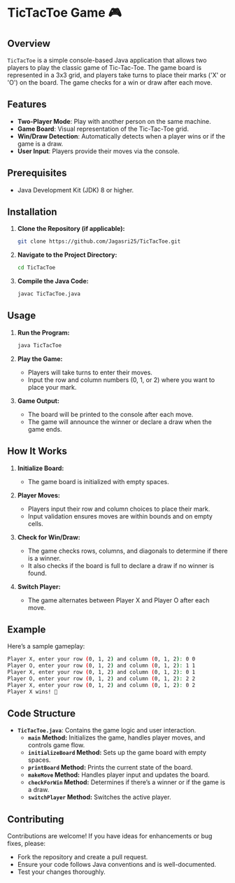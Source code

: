 # TicTacToe Game 🎮

## Overview

`TicTacToe` is a simple console-based Java application that allows two players to play the classic game of Tic-Tac-Toe. The game board is represented in a 3x3 grid, and players take turns to place their marks ('X' or 'O') on the board. The game checks for a win or draw after each move.

## Features

- **Two-Player Mode**: Play with another person on the same machine.
- **Game Board**: Visual representation of the Tic-Tac-Toe grid.
- **Win/Draw Detection**: Automatically detects when a player wins or if the game is a draw.
- **User Input**: Players provide their moves via the console.

## Prerequisites

- Java Development Kit (JDK) 8 or higher.

## Installation

1. **Clone the Repository (if applicable):**
   ```bash
   git clone https://github.com/Jagasri25/TicTacToe.git
   ```

2. **Navigate to the Project Directory:**
   ```bash
   cd TicTacToe
   ```

3. **Compile the Java Code:**
   ```bash
   javac TicTacToe.java
   ```

## Usage

1. **Run the Program:**
   ```bash
   java TicTacToe
   ```

2. **Play the Game:**
   - Players will take turns to enter their moves.
   - Input the row and column numbers (0, 1, or 2) where you want to place your mark.

3. **Game Output:**
   - The board will be printed to the console after each move.
   - The game will announce the winner or declare a draw when the game ends.

## How It Works

1. **Initialize Board:**
   - The game board is initialized with empty spaces.

2. **Player Moves:**
   - Players input their row and column choices to place their mark.
   - Input validation ensures moves are within bounds and on empty cells.

3. **Check for Win/Draw:**
   - The game checks rows, columns, and diagonals to determine if there is a winner.
   - It also checks if the board is full to declare a draw if no winner is found.

4. **Switch Player:**
   - The game alternates between Player X and Player O after each move.

## Example

Here’s a sample gameplay:

```bash
Player X, enter your row (0, 1, 2) and column (0, 1, 2): 0 0
Player O, enter your row (0, 1, 2) and column (0, 1, 2): 1 1
Player X, enter your row (0, 1, 2) and column (0, 1, 2): 0 1
Player O, enter your row (0, 1, 2) and column (0, 1, 2): 2 2
Player X, enter your row (0, 1, 2) and column (0, 1, 2): 0 2
Player X wins! 🎉
```

## Code Structure

- **`TicTacToe.java`**: Contains the game logic and user interaction.
  - **`main` Method:** Initializes the game, handles player moves, and controls game flow.
  - **`initializeBoard` Method:** Sets up the game board with empty spaces.
  - **`printBoard` Method:** Prints the current state of the board.
  - **`makeMove` Method:** Handles player input and updates the board.
  - **`checkForWin` Method:** Determines if there’s a winner or if the game is a draw.
  - **`switchPlayer` Method:** Switches the active player.

## Contributing

Contributions are welcome! If you have ideas for enhancements or bug fixes, please:
- Fork the repository and create a pull request.
- Ensure your code follows Java conventions and is well-documented.
- Test your changes thoroughly.
